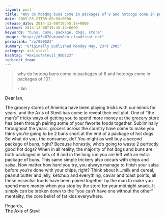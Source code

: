 ```yaml
---
layout: post
title: "Why do hotdog buns come in packages of 8 and hotdogs come in packages of 10?"
date: 2005-05-23T05:00:00+0000
release_date: 2014-12-08T19:45:14+0000
lastmod: 2014-12-08T19:45:14+0000
keywords: "buns, come, package, dogs, store"
image: "http://d3e878vmunx8cm.cloudfront.net"
permalink: "/p/050523"
summary: "Originally published Monday May, 23rd 2005"
category: ask-stevil
hashtag: "#axisofstevil_050523"
redirect_from:
---
```


> why do hotdog buns come in packages of 8 and hotdogs come in packages of 10?
> 
> \- Ian

Dear Ian,

The grocery stores of America have been playing tricks with our minds for years, and the Axis of Stevil has come to reveal their evil plot. One of “the man’s” tricky ways of getting you to spend more money at the grocery store has been through pairing some of your favorite foods together. Subliminally throughout the years, grocers across the country have come to make you think you’re going to be 2 buns short at the end of a package of hot dogs. So what do you, the consumer, do? You might as well buy a second package of buns, right? Because honestly, who’s going to waste 2 perfectly good hot dogs? When in all reality, the majority of hot dogs and buns are both packaged in sets of 8 and in the long run you are left with an extra package of buns. This same simple trickery also occurs with chips and salsa. Now matter how hard you try, you always manage to finish your salsa before you’re done with your chips, right? Think about it…milk and cereal, peanut butter and jelly, ketchup and everything, caviar and toast points, all these essential foods have been paired together by the man to make you spend more money when you stop by the store for your midnight snack. It simply can be broken down to the “you can’t have one without the other” mentality, the core belief of fat kids everywhere.

Regards,  
The Axis of Stevil

